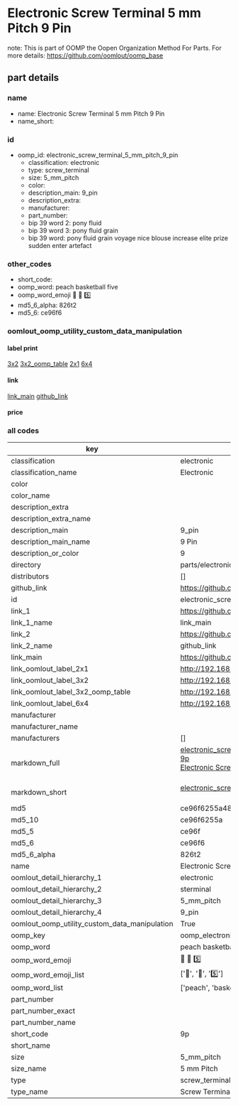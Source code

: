 # Electronic Screw Terminal 5 mm Pitch 9 Pin  

note: This is part of OOMP the Oopen Organization Method For Parts. For more details: https://github.com/oomlout/oomp_base

##  part details





### name
* name: Electronic Screw Terminal 5 mm Pitch 9 Pin
* name_short: 
### id
* oomp_id: electronic_screw_terminal_5_mm_pitch_9_pin
  * classification: electronic
  * type: screw_terminal
  * size: 5_mm_pitch
  * color: 
  * description_main: 9_pin
  * description_extra: 
  * manufacturer: 
  * part_number: 
  * bip 39 word 2: pony fluid
  * bip 39 word 3: pony fluid grain
  * bip 39 word: pony fluid grain voyage nice blouse increase elite prize sudden enter artefact

### other_codes
* short_code: 
* oomp_word: peach basketball five
* oomp_word_emoji :peach: :basketball: :five:
* md5_6_alpha: 826t2
* md5_6: ce96f6






### oomlout_oomp_utility_custom_data_manipulation
#### label print
[3x2](http://192.168.1.245:1112/?label=oomp%20826t2)
[3x2_oomp_table](http://192.168.1.107:1112/?label=oomp%20826t2)
[2x1](http://192.168.1.242:1112/?label=oomp%20826t2)
[6x4](http://192.168.1.55:1112/?label=oomp%20826t2)    

#### link

[link_main](https://github.com/oomlout/oomlout_oomp_current_version_messy/tree/main/parts/electronic_screw_terminal_5_mm_pitch_9_pin) [github_link](https://github.com/oomlout/oomlout_oomp_part_src/tree/main/parts/electronic_screw_terminal_5_mm_pitch_9_pin)                             

#### price







### all codes 
| key | value |  
| --- | --- |  
| classification | electronic |  
| classification_name | Electronic |  
| color |  |  
| color_name |  |  
| description_extra |  |  
| description_extra_name |  |  
| description_main | 9_pin |  
| description_main_name | 9 Pin |  
| description_or_color | 9 |  
| directory | parts/electronic_screw_terminal_5_mm_pitch_9_pin |  
| distributors | [] |  
| github_link | https://github.com/oomlout/oomlout_oomp_part_src/tree/main/parts/electronic_screw_terminal_5_mm_pitch_9_pin |  
| id | electronic_screw_terminal_5_mm_pitch_9_pin |  
| link_1 | https://github.com/oomlout/oomlout_oomp_current_version_messy/tree/main/parts/electronic_screw_terminal_5_mm_pitch_9_pin |  
| link_1_name | link_main |  
| link_2 | https://github.com/oomlout/oomlout_oomp_part_src/tree/main/parts/electronic_screw_terminal_5_mm_pitch_9_pin |  
| link_2_name | github_link |  
| link_main | https://github.com/oomlout/oomlout_oomp_current_version_messy/tree/main/parts/electronic_screw_terminal_5_mm_pitch_9_pin |  
| link_oomlout_label_2x1 | http://192.168.1.242:1112/?label=oomp%20826t2 |  
| link_oomlout_label_3x2 | http://192.168.1.245:1112/?label=oomp%20826t2 |  
| link_oomlout_label_3x2_oomp_table | http://192.168.1.107:1112/?label=oomp%20826t2 |  
| link_oomlout_label_6x4 | http://192.168.1.55:1112/?label=oomp%20826t2 |  
| manufacturer |  |  
| manufacturer_name |  |  
| manufacturers | [] |  
| markdown_full | [electronic_screw_terminal_5_mm_pitch_9_pin](https://github.com/oomlout/oomlout_oomp_current_version_messy/tree/main/parts/electronic_screw_terminal_5_mm_pitch_9_pin)<br>[9p](https://github.com/oomlout/oomlout_oomp_current_version_messy/tree/main/parts/electronic_screw_terminal_5_mm_pitch_9_pin)<br>[Electronic Screw Terminal 5 Mm Pitch 9 Pin](https://github.com/oomlout/oomlout_oomp_current_version_messy/tree/main/parts/electronic_screw_terminal_5_mm_pitch_9_pin)<br><br> |  
| markdown_short | [electronic_screw_terminal_5_mm_pitch_9_pin](https://github.com/oomlout/oomlout_oomp_current_version_messy/tree/main/parts/electronic_screw_terminal_5_mm_pitch_9_pin)<br><br> |  
| md5 | ce96f6255a480e5460cabf60cb166d3f |  
| md5_10 | ce96f6255a |  
| md5_5 | ce96f |  
| md5_6 | ce96f6 |  
| md5_6_alpha | 826t2 |  
| name | Electronic Screw Terminal 5 mm Pitch 9 Pin |  
| oomlout_detail_hierarchy_1 | electronic |  
| oomlout_detail_hierarchy_2 | sterminal |  
| oomlout_detail_hierarchy_3 | 5_mm_pitch |  
| oomlout_detail_hierarchy_4 | 9_pin |  
| oomlout_oomp_utility_custom_data_manipulation | True |  
| oomp_key | oomp_electronic_screw_terminal_5_mm_pitch_9_pin |  
| oomp_word | peach basketball five |  
| oomp_word_emoji | :peach: :basketball: :five: |  
| oomp_word_emoji_list | [':peach:', ':basketball:', ':five:'] |  
| oomp_word_list | ['peach', 'basketball', 'five'] |  
| part_number |  |  
| part_number_exact |  |  
| part_number_name |  |  
| short_code | 9p |  
| short_name |  |  
| size | 5_mm_pitch |  
| size_name | 5 mm Pitch |  
| type | screw_terminal |  
| type_name | Screw Terminal |  
